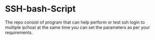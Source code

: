 # SSH-bash-Script
The repo consist of program that can help perform or test ssh login to multiple ip/host at the same time you can set the parameters as per your requirements. 
